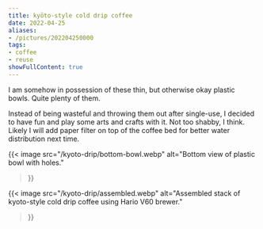 ```yaml
---
title: kyōto-style cold drip coffee
date: 2022-04-25
aliases:
- /pictures/202204250000
tags:
- coffee
- reuse
showFullContent: true
---
```


I am somehow in possession of these thin, but otherwise okay plastic bowls.
Quite plenty of them.

Instead of being wasteful and throwing them out after single-use, I decided to have fun and play some arts and crafts with it.
Not too shabby, I think.
Likely I will add paper filter on top of the coffee bed for better water distribution next time.

{{<
  image
  src="/kyoto-drip/bottom-bowl.webp"
  alt="Bottom view of plastic bowl with holes."
>}}

{{<
  image
  src="/kyoto-drip/assembled.webp"
  alt="Assembled stack of kyoto-style cold drip coffee using Hario V60 brewer."
>}}
